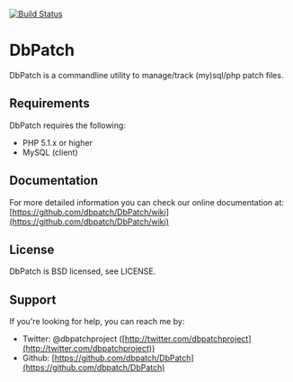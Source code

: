 [![Build Status](https://secure.travis-ci.org/dbpatch/DbPatch.png?branch=master)](http://travis-ci.org/dbpatch/DbPatch)

DbPatch
======

DbPatch is a commandline utility to manage/track (my)sql/php patch files.

Requirements
------------
DbPatch requires the following:

* PHP 5.1.x or higher
* MySQL (client)

Documentation
-------------
For more detailed information you can check our online documentation at: [https://github.com/dbpatch/DbPatch/wiki](https://github.com/dbpatch/DbPatch/wiki)

License
-------
DbPatch is BSD licensed, see LICENSE.

Support
-------
If you're looking for help, you can reach me by:

*  Twitter: @dbpatchproject ([http://twitter.com/dbpatchproject](http://twitter.com/dbpatchproject))
*  Github: [https://github.com/dbpatch/DbPatch](https://github.com/dbpatch/DbPatch)

